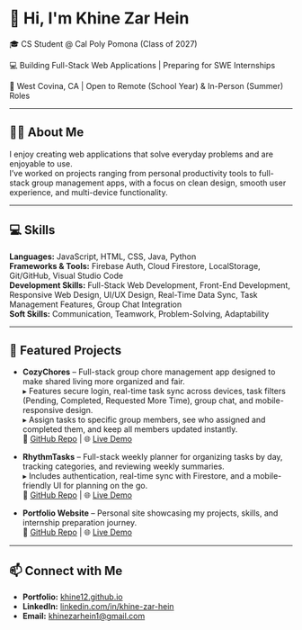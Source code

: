 # 👋 Hi, I'm Khine Zar Hein

🎓 CS Student @ Cal Poly Pomona (Class of 2027)  

💻 Building Full-Stack Web Applications | Preparing for SWE Internships

📍 West Covina, CA | Open to Remote (School Year) & In-Person (Summer) Roles  

---

## 🙋‍♀️ About Me
I enjoy creating web applications that solve everyday problems and are enjoyable to use.  
I’ve worked on projects ranging from personal productivity tools to full-stack group management apps, with a focus on clean design, smooth user experience, and multi-device functionality.

---

## 💻 Skills
**Languages:** JavaScript, HTML, CSS, Java, Python                                             
**Frameworks & Tools:** Firebase Auth, Cloud Firestore, LocalStorage, Git/GitHub, Visual Studio Code  
**Development Skills:** Full-Stack Web Development, Front-End Development, Responsive Web Design, UI/UX Design, Real-Time Data Sync, Task Management Features, Group Chat Integration  
**Soft Skills:** Communication, Teamwork, Problem-Solving, Adaptability

---

## 🌟 Featured Projects
- **CozyChores** – Full-stack group chore management app designed to make shared living more organized and fair.  
  ▸ Features secure login, real-time task sync across devices, task filters (Pending, Completed, Requested More Time), group chat, and mobile-responsive design.  
  ▸ Assign tasks to specific group members, see who assigned and completed them, and keep all members updated instantly.  
  🔗 [GitHub Repo](https://github.com/Khine12/CozyChores) | 🌐 [Live Demo](https://khine12.github.io/CozyChores)

- **RhythmTasks** – Full-stack weekly planner for organizing tasks by day, tracking categories, and reviewing weekly summaries.  
  ▸ Includes authentication, real-time sync with Firestore, and a mobile-friendly UI for planning on the go.  
  🔗 [GitHub Repo](https://github.com/Khine12/RhythmTasks) | 🌐 [Live Demo](https://khine12.github.io/RhythmTasks)

- **Portfolio Website** – Personal site showcasing my projects, skills, and internship preparation journey.  
  🔗 [GitHub Repo](https://github.com/Khine12/Khine12.github.io) | 🌐 [Live Demo](https://khine12.github.io/)

---

## 📫 Connect with Me
- **Portfolio:** [khine12.github.io](https://khine12.github.io/)  
- **LinkedIn:** [linkedin.com/in/khine-zar-hein](https://linkedin.com/in/khine-zar-hein)  
- **Email:** khinezarhein1@gmail.com
